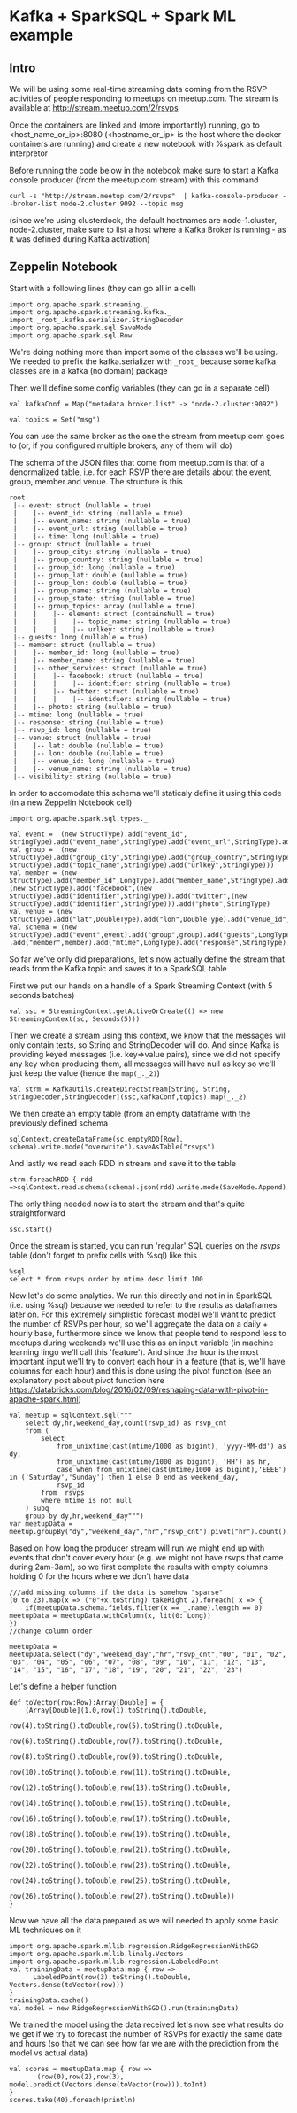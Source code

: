 # Kafka + SparkSQL + Spark ML example

## Intro

We will be using some real-time streaming data coming from the RSVP activities of people responding to meetups on meetup.com. The stream is available at http://stream.meetup.com/2/rsvps

Once the containers are linked and (more importantly) running, go to <host_name_or_ip>:8080 (<hostname_or_ip> is the host where the docker containers are running) and create a new notebook with %spark as default interpretor

Before running the code below in the notebook make sure to start a Kafka console producer (from the meetup.com stream) with this command

```
curl -s "http://stream.meetup.com/2/rsvps"  | kafka-console-producer --broker-list node-2.cluster:9092 --topic msg
```

(since we're using clusterdock, the default hostnames are node-1.cluster, node-2.cluster, make sure to list a host where a Kafka Broker is running - as it was defined during Kafka activation)

## Zeppelin Notebook

Start with a following lines (they can go all in a cell) 

```
import org.apache.spark.streaming._
import org.apache.spark.streaming.kafka._
import _root_.kafka.serializer.StringDecoder
import org.apache.spark.sql.SaveMode
import org.apache.spark.sql.Row
```
We're doing nothing more than import some of the classes we'll be using. We needed to prefix the kafka.serializer with ```_root_``` because some kafka classes are in a kafka (no domain) package

Then we'll define some config variables (they can go in a separate cell)
```
val kafkaConf = Map("metadata.broker.list" -> "node-2.cluster:9092")

val topics = Set("msg")
```
You can use the same broker as the one the stream from meetup.com goes to (or, if you configured multiple brokers, any of them will do)

The schema of the JSON files that come from meetup.com is that of a denormalized table, i.e. for each RSVP there are details about the event, group, member and venue. The structure is this 
```
root
 |-- event: struct (nullable = true)
 |    |-- event_id: string (nullable = true)
 |    |-- event_name: string (nullable = true)
 |    |-- event_url: string (nullable = true)
 |    |-- time: long (nullable = true)
 |-- group: struct (nullable = true)
 |    |-- group_city: string (nullable = true)
 |    |-- group_country: string (nullable = true)
 |    |-- group_id: long (nullable = true)
 |    |-- group_lat: double (nullable = true)
 |    |-- group_lon: double (nullable = true)
 |    |-- group_name: string (nullable = true)
 |    |-- group_state: string (nullable = true)
 |    |-- group_topics: array (nullable = true)
 |    |    |-- element: struct (containsNull = true)
 |    |    |    |-- topic_name: string (nullable = true)
 |    |    |    |-- urlkey: string (nullable = true)
 |-- guests: long (nullable = true)
 |-- member: struct (nullable = true)
 |    |-- member_id: long (nullable = true)
 |    |-- member_name: string (nullable = true)
 |    |-- other_services: struct (nullable = true)
 |    |    |-- facebook: struct (nullable = true)
 |    |    |    |-- identifier: string (nullable = true)
 |    |    |-- twitter: struct (nullable = true)
 |    |    |    |-- identifier: string (nullable = true)
 |    |-- photo: string (nullable = true)
 |-- mtime: long (nullable = true)
 |-- response: string (nullable = true)
 |-- rsvp_id: long (nullable = true)
 |-- venue: struct (nullable = true)
 |    |-- lat: double (nullable = true)
 |    |-- lon: double (nullable = true)
 |    |-- venue_id: long (nullable = true)
 |    |-- venue_name: string (nullable = true)
 |-- visibility: string (nullable = true)
```

In order to accomodate this schema we'll staticaly define it using this code (in a new Zeppelin Notebook cell)

```
import org.apache.spark.sql.types._

val event =  (new StructType).add("event_id", StringType).add("event_name",StringType).add("event_url",StringType).add("time",LongType)
val group =  (new StructType).add("group_city",StringType).add("group_country",StringType).add("group_id",LongType).add("group_lat",DoubleType).add("group_lon",DoubleType).add("group_name",StringType).add("group_state",StringType).add("group_topics",ArrayType((new StructType).add("topic_name",StringType).add("urlkey",StringType)))
val member = (new StructType).add("member_id",LongType).add("member_name",StringType).add("other_services",(new StructType).add("facebook",(new StructType).add("identifier",StringType)).add("twitter",(new StructType).add("identifier",StringType))).add("photo",StringType)
val venue = (new StructType).add("lat",DoubleType).add("lon",DoubleType).add("venue_id",LongType).add("venue_name",StringType)
val schema = (new StructType).add("event",event).add("group",group).add("guests",LongType)
.add("member",member).add("mtime",LongType).add("response",StringType).add("rsvp_id",LongType).add("venue",venue).add("visibility",StringType)
```
So far we've only did preparations, let's now actually define the stream that reads from the Kafka topic and saves it to a SparkSQL table 

First we put our hands on a handle of a Spark Streaming Context (with 5 seconds batches)
```
val ssc = StreamingContext.getActiveOrCreate(() => new StreamingContext(sc, Seconds(5)))
```
Then we create a stream using this context, we know that the messages will only contain texts, so String and StringDecoder will do. And since Kafka is providing keyed messages (i.e. key=>value pairs), since we did not specify any key when producing them, all messages will have null as key so we'll just keep the value (hence the ```map(_._2)```)
```
val strm = KafkaUtils.createDirectStream[String, String, StringDecoder,StringDecoder](ssc,kafkaConf,topics).map(_._2)
```
We then create an empty table (from an empty dataframe with the previously defined schema
```
sqlContext.createDataFrame(sc.emptyRDD[Row], schema).write.mode("overwrite").saveAsTable("rsvps")
```
And lastly we read each RDD in stream and save it to the table
```
strm.foreachRDD { rdd =>sqlContext.read.schema(schema).json(rdd).write.mode(SaveMode.Append).saveAsTable("rsvps")}
```
The only thing needed now is to start the stream and that's quite straightforward 
```
ssc.start()
```
Once the stream is started, you can run 'regular' SQL queries on the *rsvps* table (don't forget to prefix cells with %sql) like this 
```
%sql
select * from rsvps order by mtime desc limit 100
```

Now let's do some analytics. We run this directly and not in in SparkSQL (i.e. using %sql) because we needed to refer to the results as dataframes later on. For this extremely simplistic forecast model we'll want to predict the number of RSVPs per hour, so we'll aggregate the data on a daily + hourly base, furthermore since we know that people tend to respond less to meetups during weekends we'll use this as an input variable (in machine learning lingo we'll call this 'feature'). And since the hour is the most important input we'll try to convert each hour in a feature (that is, we'll have columns for each hour) and this is done using the pivot function (see an explanatory post about pivot function here  https://databricks.com/blog/2016/02/09/reshaping-data-with-pivot-in-apache-spark.html)

```
val meetup = sqlContext.sql("""
    select dy,hr,weekend_day,count(rsvp_id) as rsvp_cnt 
    from (
        select 
            from_unixtime(cast(mtime/1000 as bigint), 'yyyy-MM-dd') as dy,
            from_unixtime(cast(mtime/1000 as bigint), 'HH') as hr,
            case when from_unixtime(cast(mtime/1000 as bigint),'EEEE') in ('Saturday','Sunday') then 1 else 0 end as weekend_day,
            rsvp_id
        from  rsvps
        where mtime is not null
    ) subq
    group by dy,hr,weekend_day""")
var meetupData = meetup.groupBy("dy","weekend_day","hr","rsvp_cnt").pivot("hr").count().orderBy("dy")
```

Based on how long the producer stream will run we might end up with events that don't cover every hour (e.g. we might not have rsvps that came during 2am-3am), so we first complete the results with empty columns holding 0 for the hours where we don't have data

```
///add missing columns if the data is somehow "sparse"
(0 to 23).map(x => ("0"+x.toString) takeRight 2).foreach( x => {
    if(meetupData.schema.fields.filter(x == _.name).length == 0)  meetupData = meetupData.withColumn(x, lit(0: Long))
})
//change column order

meetupData = meetupData.select("dy","weekend_day","hr","rsvp_cnt","00", "01", "02", "03", "04", "05", "06", "07", "08", "09", "10", "11", "12", "13", "14", "15", "16", "17", "18", "19", "20", "21", "22", "23")

```

Let's define a helper function

```
def toVector(row:Row):Array[Double] = {
    (Array[Double](1.0,row(1).toString().toDouble, 
                                                 row(4).toString().toDouble,row(5).toString().toDouble, 
                                                 row(6).toString().toDouble,row(7).toString().toDouble,
                                                 row(8).toString().toDouble,row(9).toString().toDouble,
                                                 row(10).toString().toDouble,row(11).toString().toDouble, 
                                                 row(12).toString().toDouble,row(13).toString().toDouble,
                                                 row(14).toString().toDouble,row(15).toString().toDouble,
                                                 row(16).toString().toDouble,row(17).toString().toDouble,
                                                 row(18).toString().toDouble,row(19).toString().toDouble,
                                                 row(20).toString().toDouble,row(21).toString().toDouble, 
                                                 row(22).toString().toDouble,row(23).toString().toDouble,
                                                 row(24).toString().toDouble,row(25).toString().toDouble, 
                                                 row(26).toString().toDouble,row(27).toString().toDouble))
}
```

Now we have all the data prepared as we will needed to apply some basic ML techniques on it

```
import org.apache.spark.mllib.regression.RidgeRegressionWithSGD
import org.apache.spark.mllib.linalg.Vectors
import org.apache.spark.mllib.regression.LabeledPoint
val trainingData = meetupData.map { row =>
      LabeledPoint(row(3).toString().toDouble, Vectors.dense(toVector(row)))
}
trainingData.cache()
val model = new RidgeRegressionWithSGD().run(trainingData)
```
We trained the model using the data received let's now see what results do we get if we try to forecast the number of RSVPs for exactly the same date and hours (so that we can see how far we are with the prediction from the model vs actual data)

```
val scores = meetupData.map { row =>
       (row(0),row(2),row(3), model.predict(Vectors.dense(toVector(row))).toInt) 
}
scores.take(40).foreach(println)
```

